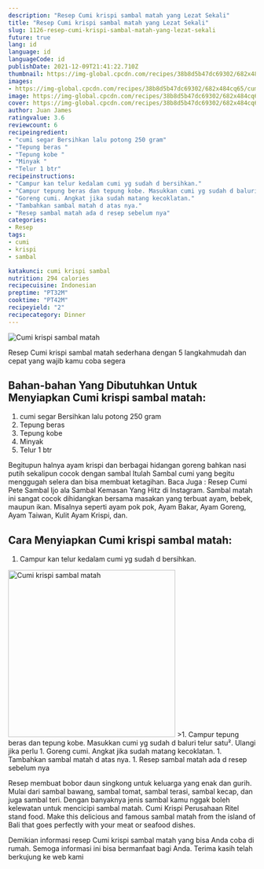 ```yaml
---
description: "Resep Cumi krispi sambal matah yang Lezat Sekali"
title: "Resep Cumi krispi sambal matah yang Lezat Sekali"
slug: 1126-resep-cumi-krispi-sambal-matah-yang-lezat-sekali
future: true
lang: id
language: id
languageCode: id
publishDate: 2021-12-09T21:41:22.710Z 
thumbnail: https://img-global.cpcdn.com/recipes/38b8d5b47dc69302/682x484cq65/cumi-krispi-sambal-matah-foto-resep-utama.png
images:
- https://img-global.cpcdn.com/recipes/38b8d5b47dc69302/682x484cq65/cumi-krispi-sambal-matah-foto-resep-utama.png
image: https://img-global.cpcdn.com/recipes/38b8d5b47dc69302/682x484cq65/cumi-krispi-sambal-matah-foto-resep-utama.png
cover: https://img-global.cpcdn.com/recipes/38b8d5b47dc69302/682x484cq65/cumi-krispi-sambal-matah-foto-resep-utama.png
author: Juan James
ratingvalue: 3.6
reviewcount: 6
recipeingredient:
- "cumi segar Bersihkan lalu potong 250 gram"
- "Tepung beras "
- "Tepung kobe "
- "Minyak "
- "Telur 1 btr"
recipeinstructions:
- "Campur kan telur kedalam cumi yg sudah d bersihkan."
- "Campur tepung beras dan tepung kobe. Masukkan cumi yg sudah d baluri telur satu². Ulangi jika perlu"
- "Goreng cumi. Angkat jika sudah matang kecoklatan."
- "Tambahkan sambal matah d atas nya."
- "Resep sambal matah ada d resep sebelum nya"
categories:
- Resep
tags:
- cumi
- krispi
- sambal

katakunci: cumi krispi sambal 
nutrition: 294 calories
recipecuisine: Indonesian
preptime: "PT32M"
cooktime: "PT42M"
recipeyield: "2"
recipecategory: Dinner
---
```



![Cumi krispi sambal matah](https://img-global.cpcdn.com/recipes/38b8d5b47dc69302/682x484cq65/cumi-krispi-sambal-matah-foto-resep-utama.png)

Resep Cumi krispi sambal matah  sederhana dengan 5 langkahmudah dan cepat yang wajib kamu coba segera

<!--inarticleads1-->

## Bahan-bahan Yang Dibutuhkan Untuk Menyiapkan Cumi krispi sambal matah:

1. cumi segar Bersihkan lalu potong 250 gram
1. Tepung beras 
1. Tepung kobe 
1. Minyak 
1. Telur 1 btr

Begitupun halnya ayam krispi dan berbagai hidangan goreng bahkan nasi putih sekalipun cocok dengan sambal Itulah Sambal cumi yang begitu menggugah selera dan bisa membuat ketagihan. Baca Juga : Resep Cumi Pete Sambal Ijo ala Sambal Kemasan Yang Hitz di Instagram. Sambal matah ini sangat cocok dihidangkan bersama masakan yang terbuat ayam, bebek, maupun ikan. Misalnya seperti ayam pok pok, Ayam Bakar, Ayam Goreng, Ayam Taiwan, Kulit Ayam Krispi, dan. 

<!--inarticleads2-->

## Cara Menyiapkan Cumi krispi sambal matah:

1. Campur kan telur kedalam cumi yg sudah d bersihkan.
<img class="lazyload" data-src="https://img-global.cpcdn.com/steps/ae6c37c81d3bc558/160x128cq70/cumi-krispi-sambal-matah-langkah-memasak-1-foto.png" alt="Cumi krispi sambal matah" width="340" height="340">
>1. Campur tepung beras dan tepung kobe. Masukkan cumi yg sudah d baluri telur satu². Ulangi jika perlu
1. Goreng cumi. Angkat jika sudah matang kecoklatan.
1. Tambahkan sambal matah d atas nya.
1. Resep sambal matah ada d resep sebelum nya


Resep membuat bobor daun singkong untuk keluarga yang enak dan gurih. Mulai dari sambal bawang, sambal tomat, sambal terasi, sambal kecap, dan juga sambal teri. Dengan banyaknya jenis sambal kamu nggak boleh kelewatan untuk mencicipi sambal matah. Cumi Krispi Perusahaan Ritel stand food. Make this delicious and famous sambal matah from the island of Bali that goes perfectly with your meat or seafood dishes. 

Demikian informasi  resep Cumi krispi sambal matah   yang bisa Anda coba di rumah. Semoga informasi ini bisa bermanfaat bagi Anda. Terima kasih telah berkujung ke web kami
